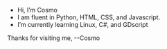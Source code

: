 - Hi, I’m Cosmo
- I am fluent in Python, HTML, CSS, and Javascript.
- I’m currently learning Linux, C#, and GDscript

Thanks for visiting me,
--Cosmo
